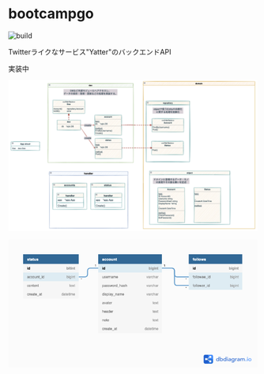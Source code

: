 # bootcampgo
![build](https://github.com/risudo/bootcampgo/actions/workflows/test.yml/badge.svg)

Twitterライクなサービス"Yatter"のバックエンドAPI

実装中

![module_depends](doc/module_depends.png)

![entity-relationship-diagram](doc/entity-relationship-diagram.png)

